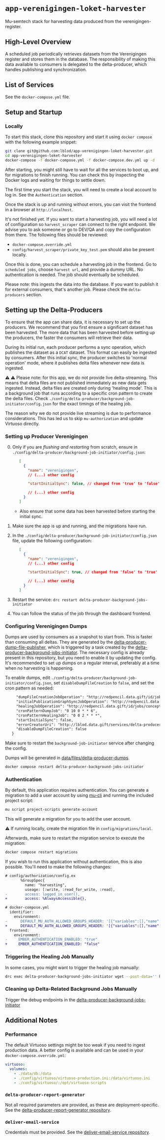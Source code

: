 # `app-verenigingen-loket-harvester`

Mu-semtech stack for harvesting data produced from the verenigingen-register.

## High-Level Overview
A scheduled job periodically retrieves datasets from the Verenigingen register and stores them in the database.
The responsibility of making this data available to consumers is delegated to the delta-producer, which handles publishing and synchronization.

## List of Services

See the `docker-compose.yml` file.

## Setup and Startup
### Locally
To start this stack, clone this repository and start it using `docker compose`
with the following example snippet:

```bash
git clone git@github.com:lblod/app-verenigingen-loket-harvester.git
cd app-verenigingen-loket-harvester
docker-compose -f docker-compose.yml -f docker-compose.dev.yml up -d
```

After starting, you might still have to wait for all the services to boot up,
and for migrations to finish running. You can check this by inspecting the Docker
logs and waiting for things to settle down.

The first time you start the stack, you will need to create a local account to log in.
See the `Authentication` section.

Once the stack is up and running
without errors, you can visit the frontend in a browser at
`http://localhost`.

It's not finished yet. If you want to start a harvesting job, you will need a lot of configuration so `harvest_scraper` can connect to the right endpoint.
We advise you to ask someone or go to DEV/QA and copy the configuration from there. The following files should be reviewed:
  - `docker-compose.override.yml`
  - `config/harvest_scraper/private_key_test.pem` should also be present locally.

Once this is done, you can schedule a harvesting job in the frontend.
Go to `scheduled jobs`, choose `harvest url`, and provide a dummy URL. No authentication is needed.
The job should eventually be scheduled.

Please note: this ingests the data into the database. If you want to publish it for external consumers, that's another job. Please check the `delta-producers` section.

## Setting up the Delta-Producers

To ensure that the app can share data, it is necessary to set up the producers. We recommend that you first ensure a significant dataset has been harvested. The more data that has been harvested before setting up the producers, the faster the consumers will retrieve their data.

During its initial run, each producer performs a sync operation, which publishes the dataset as a `DCAT` dataset. This format can easily be ingested by consumers. After this initial sync, the producer switches to 'normal operation' mode, where it publishes delta files whenever new data is ingested.

:warning: :warning: Please note: for this app, we do not provide live delta-streaming. This means that delta files are not published immediately as new data gets ingested. Instead, delta files are created only during 'healing mode'. This is a background job that runs according to a specific cron pattern to create the delta files.
Check `./config/delta-producer/background-job-initiator/config.json` for the exact timings of the healing job.

The reason why we do not provide live streaming is due to performance considerations. This has led us to skip `mu-authorization` and update Virtuoso directly.

### Setting up Producer Verenigingen

0. Only if you are _flushing and restarting_ from scratch, ensure in `./config/delta-producer/background-job-initiator/config.json`:

   ```json
      [
        {
          "name": "verenigingen",
          // (...) other config

          "startInitialSync": false, // changed from 'true' to 'false'

          // (...) other config
        }
      ]
   ```

   - Also ensure that some data has been harvested before starting the initial sync.

1. Make sure the app is up and running, and the migrations have run.
2. In the `./config/delta-producer/background-job-initiator/config.json` file, update the following configuration:

   ```json
      [
        {
          "name": "verenigingen",
          // (...) other config

          "startInitialSync": true, // changed from 'false' to 'true'

          // (...) other config
        }
      ]
   ```

3. Restart the service: `drc restart delta-producer-background-jobs-initiator`
4. You can follow the status of the job through the dashboard frontend.

### Configuring Verenigingen Dumps

Dumps are used by consumers as a snapshot to start from. This is faster than consuming all deltas. They are generated by the [delta-producer-dump-file-publisher](https://github.com/lblod/delta-producer-dump-file-publisher), which is triggered by a task created by the [delta-producer-background-jobs-initiator](https://github.com/lblod/delta-producer-background-jobs-initiator). The necessary config is already present in this repository, but you need to enable it by updating the config. It's recommended to set up dumps on a regular interval, preferably at a time when no harvesting is happening.

To enable dumps, edit `./config/delta-producer/background-job-initiator/config.json`, set `disableDumpFileCreation` to `false`, and set the cron pattern as needed:

```diff
     "dumpFileCreationJobOperation": "http://redpencil.data.gift/id/jobs/concept/JobOperation/deltas/deltaDumpFileCreation/verenigingen",
     "initialPublicationGraphSyncJobOperation": "http://redpencil.data.gift/id/jobs/concept/JobOperation/deltas/initialPublicationGraphSyncing/verenigingen",
     "healingJobOperation": "http://redpencil.data.gift/id/jobs/concept/JobOperation/deltas/healingOperation/verenigingen",
     "cronPatternDumpJob": "0 10 0 * * 6",
     "cronPatternHealingJob": "0 0 2 * * *",
     "startInitialSync": false,
     "errorCreatorUri": "http://lblod.data.gift/services/delta-producer-background-jobs-initiator-verenigingen",
     "disableDumpFileCreation": false
   }
```

Make sure to restart the `background-job-initiator` service after changing the config.

Dumps will be generated in [data/files/delta-producer-dumps](data/files/delta-producer-dumps/).

```bash
docker compose restart delta-producer-background-jobs-initiator
```

### Authentication

By default, this application requires authentication. You can generate a migration to add a user account by using [mu-cli](https://github.com/mu-semtech/mu-cli) and running the included project script:

```sh
mu script project-scripts generate-account
```

This will generate a migration for you to add the user account.

⚠️ If running locally, create the migration file in `config/migrations/local`.

Afterwards, make sure to restart the migration service to execute the migration:

```sh
docker compose restart migrations
```

If you wish to run this application without authentication, this is also possible. You'll need to make the following changes:

```diff
# config/authorization/config.ex
       %GroupSpec{
         name: "harvesting",
         useage: [:write, :read_for_write, :read],
-        access: logged_in_user(),
+        access: %AlwaysAccessible{},
```

```diff
# docker-compose.yml
  identifier:
    environment:
-      DEFAULT_MU_AUTH_ALLOWED_GROUPS_HEADER: '[{"variables":[],"name":"public"},{"variables":[],"name":"clean"}]'
+      DEFAULT_MU_AUTH_ALLOWED_GROUPS_HEADER: '[{"variables":[],"name":"public"},{"variables":[],"name":"harvesting"},{"variables":[],"name":"clean"}]'
  frontend:
    environment:
-     EMBER_AUTHENTICATION_ENABLED: "true"
+     EMBER_AUTHENTICATION_ENABLED: "false"
```

### Triggering the Healing Job Manually

In some cases, you might want to trigger the healing job manually:

```sh
drc exec delta-producer-background-jobs-initiator wget --post-data='' http://localhost/verenigingen/healing-jobs
```

### Cleaning up Delta-Related Background Jobs Manually

Trigger the debug endpoints in the [delta-producer-background-jobs-initiator](https://github.com/lblod/delta-producer-background-jobs-initiator)

## Additional Notes

### Performance

The default Virtuoso settings might be too weak if you need to ingest
production data. A better config is available and can be used in your
`docker-compose.override.yml`:

```yaml
virtuoso:
  volumes:
    - ./data/db:/data
    - ./config/virtuoso/virtuoso-production.ini:/data/virtuoso.ini
    - ./config/virtuoso/:/opt/virtuoso-scripts
```

### `delta-producer-report-generator`

Not all required parameters are provided, as these are deployment-specific. See the
[delta-producer-report-generator repository](https://github.com/lblod/delta-producer-report-generator).

### `deliver-email-service`

Credentials must be provided. See the [deliver-email-service repository](https://github.com/redpencilio/deliver-email-service).
